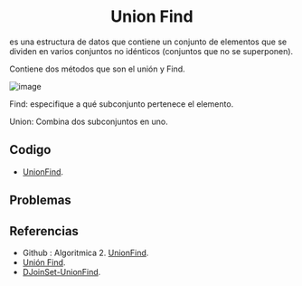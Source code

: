 <h1 align="center"> Union Find </h1>

es una estructura de datos que contiene un conjunto de elementos que se dividen en varios conjuntos no idénticos (conjuntos que no se superponen).

Contiene dos métodos que son el unión y Find.

![image](https://user-images.githubusercontent.com/97768733/193957694-becee3bb-7139-4ff1-8289-1e8d1ea27041.png)

Find: especifique a qué subconjunto pertenece el elemento.

Union: Combina dos subconjuntos en uno.

## Codigo

* [UnionFind](https://github.com/HugoAlejandro2002/Algoritmos-y-Estructuras-de-Datos/blob/main/Estructuras%20de%20Datos/Union%20Find/unionFind.cpp).

## Problemas


## Referencias 
* Github : Algoritmica 2. [UnionFind](https://github.com/PaulLandaeta/algoritmica2/blob/master/contenido/Estructura_de_datos/Union_Find/unionFind.cpp).
* [Unión Find](https://es.m.wikipedia.org/wiki/Estructura_de_datos_para_conjuntos_disjuntos).
* [DJoinSet-UnionFind](https://jariasf.wordpress.com/2012/04/02/disjoint-set-union-find/).
